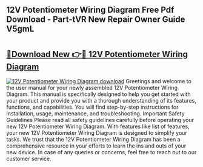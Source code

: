 ## 12V Potentiometer Wiring Diagram Free Pdf Download - Part-tVR New Repair Owner Guide V5gmL

# <h2><a href="http://dfrn8lr.blite.top/?on=12V+Potentiometer+Wiring+Diagram">🔗Download New 👉🔴 12V Potentiometer Wiring Diagram</a></h2>

[![12V Potentiometer Wiring Diagram download](https://i.imgur.com/lujVjoI.png)](http://dfrn8lr.blite.top/?on=12V+Potentiometer+Wiring+Diagram)
Greetings and welcome to the user manual for your newly assembled 12V Potentiometer Wiring Diagram. This manual is specifically designed to help you get started with your product and provide you with a thorough understanding of its features, functions, and capabilities. You will find step-by-step instructions for installation, usage, maintenance, and troubleshooting. Important Safety Guidelines Please read all safety guidelines carefully before operating your new 12V Potentiometer Wiring Diagram. With features like list of features, your new 12V Potentiometer Wiring Diagram is designed to simplify your tasks. We trust that the 12V Potentiometer Wiring Diagram has been a comprehensive resource in your efforts to learn the ins and outs of your new device. In case of any queries or concerns, feel free to reach out to our customer service.
